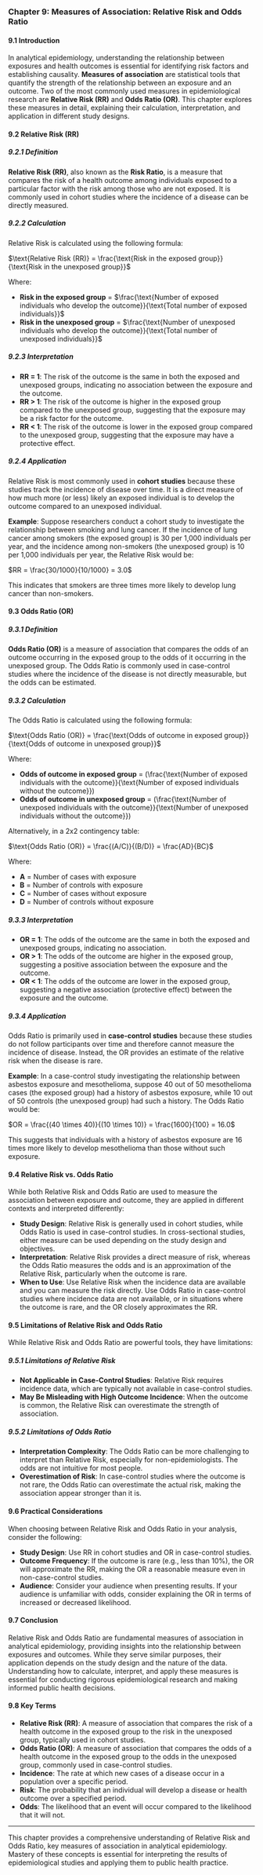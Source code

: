 ### Chapter 9: Measures of Association: Relative Risk and Odds Ratio

#### 9.1 Introduction

In analytical epidemiology, understanding the relationship between exposures and health outcomes is essential for identifying risk factors and establishing causality. **Measures of association** are statistical tools that quantify the strength of the relationship between an exposure and an outcome. Two of the most commonly used measures in epidemiological research are **Relative Risk (RR)** and **Odds Ratio (OR)**. This chapter explores these measures in detail, explaining their calculation, interpretation, and application in different study designs.

#### 9.2 Relative Risk (RR)

##### 9.2.1 Definition

**Relative Risk (RR)**, also known as the **Risk Ratio**, is a measure that compares the risk of a health outcome among individuals exposed to a particular factor with the risk among those who are not exposed. It is commonly used in cohort studies where the incidence of a disease can be directly measured.

##### 9.2.2 Calculation

Relative Risk is calculated using the following formula:


$\text{Relative Risk (RR)} = \frac{\text{Risk in the exposed group}}{\text{Risk in the unexposed group}}$


Where:
- **Risk in the exposed group** = $\frac{\text{Number of exposed individuals who develop the outcome}}{\text{Total number of exposed individuals}}$
- **Risk in the unexposed group** = $\frac{\text{Number of unexposed individuals who develop the outcome}}{\text{Total number of unexposed individuals}}$

##### 9.2.3 Interpretation

- **RR = 1**: The risk of the outcome is the same in both the exposed and unexposed groups, indicating no association between the exposure and the outcome.
- **RR > 1**: The risk of the outcome is higher in the exposed group compared to the unexposed group, suggesting that the exposure may be a risk factor for the outcome.
- **RR < 1**: The risk of the outcome is lower in the exposed group compared to the unexposed group, suggesting that the exposure may have a protective effect.

##### 9.2.4 Application

Relative Risk is most commonly used in **cohort studies** because these studies track the incidence of disease over time. It is a direct measure of how much more (or less) likely an exposed individual is to develop the outcome compared to an unexposed individual. 

**Example**: Suppose researchers conduct a cohort study to investigate the relationship between smoking and lung cancer. If the incidence of lung cancer among smokers (the exposed group) is 30 per 1,000 individuals per year, and the incidence among non-smokers (the unexposed group) is 10 per 1,000 individuals per year, the Relative Risk would be:


$RR = \frac{30/1000}{10/1000} = 3.0$


This indicates that smokers are three times more likely to develop lung cancer than non-smokers.

#### 9.3 Odds Ratio (OR)

##### 9.3.1 Definition

**Odds Ratio (OR)** is a measure of association that compares the odds of an outcome occurring in the exposed group to the odds of it occurring in the unexposed group. The Odds Ratio is commonly used in case-control studies where the incidence of the disease is not directly measurable, but the odds can be estimated.

##### 9.3.2 Calculation

The Odds Ratio is calculated using the following formula:


$\text{Odds Ratio (OR)} = \frac{\text{Odds of outcome in exposed group}}{\text{Odds of outcome in unexposed group}}$


Where:
- **Odds of outcome in exposed group** = \(\frac{\text{Number of exposed individuals with the outcome}}{\text{Number of exposed individuals without the outcome}}\)
- **Odds of outcome in unexposed group** = \(\frac{\text{Number of unexposed individuals with the outcome}}{\text{Number of unexposed individuals without the outcome}}\)

Alternatively, in a 2x2 contingency table:


$\text{Odds Ratio (OR)} = \frac{(A/C)}{(B/D)} = \frac{AD}{BC}$


Where:
- **A** = Number of cases with exposure
- **B** = Number of controls with exposure
- **C** = Number of cases without exposure
- **D** = Number of controls without exposure

##### 9.3.3 Interpretation

- **OR = 1**: The odds of the outcome are the same in both the exposed and unexposed groups, indicating no association.
- **OR > 1**: The odds of the outcome are higher in the exposed group, suggesting a positive association between the exposure and the outcome.
- **OR < 1**: The odds of the outcome are lower in the exposed group, suggesting a negative association (protective effect) between the exposure and the outcome.

##### 9.3.4 Application

Odds Ratio is primarily used in **case-control studies** because these studies do not follow participants over time and therefore cannot measure the incidence of disease. Instead, the OR provides an estimate of the relative risk when the disease is rare.

**Example**: In a case-control study investigating the relationship between asbestos exposure and mesothelioma, suppose 40 out of 50 mesothelioma cases (the exposed group) had a history of asbestos exposure, while 10 out of 50 controls (the unexposed group) had such a history. The Odds Ratio would be:


$OR = \frac{(40 \times 40)}{(10 \times 10)} = \frac{1600}{100} = 16.0$


This suggests that individuals with a history of asbestos exposure are 16 times more likely to develop mesothelioma than those without such exposure.

#### 9.4 Relative Risk vs. Odds Ratio

While both Relative Risk and Odds Ratio are used to measure the association between exposure and outcome, they are applied in different contexts and interpreted differently:

- **Study Design**: Relative Risk is generally used in cohort studies, while Odds Ratio is used in case-control studies. In cross-sectional studies, either measure can be used depending on the study design and objectives.
- **Interpretation**: Relative Risk provides a direct measure of risk, whereas the Odds Ratio measures the odds and is an approximation of the Relative Risk, particularly when the outcome is rare.
- **When to Use**: Use Relative Risk when the incidence data are available and you can measure the risk directly. Use Odds Ratio in case-control studies where incidence data are not available, or in situations where the outcome is rare, and the OR closely approximates the RR.

#### 9.5 Limitations of Relative Risk and Odds Ratio

While Relative Risk and Odds Ratio are powerful tools, they have limitations:

##### 9.5.1 Limitations of Relative Risk

- **Not Applicable in Case-Control Studies**: Relative Risk requires incidence data, which are typically not available in case-control studies.
- **May Be Misleading with High Outcome Incidence**: When the outcome is common, the Relative Risk can overestimate the strength of association.

##### 9.5.2 Limitations of Odds Ratio

- **Interpretation Complexity**: The Odds Ratio can be more challenging to interpret than Relative Risk, especially for non-epidemiologists. The odds are not intuitive for most people.
- **Overestimation of Risk**: In case-control studies where the outcome is not rare, the Odds Ratio can overestimate the actual risk, making the association appear stronger than it is.

#### 9.6 Practical Considerations

When choosing between Relative Risk and Odds Ratio in your analysis, consider the following:

- **Study Design**: Use RR in cohort studies and OR in case-control studies.
- **Outcome Frequency**: If the outcome is rare (e.g., less than 10%), the OR will approximate the RR, making the OR a reasonable measure even in non-case-control studies.
- **Audience**: Consider your audience when presenting results. If your audience is unfamiliar with odds, consider explaining the OR in terms of increased or decreased likelihood.

#### 9.7 Conclusion

Relative Risk and Odds Ratio are fundamental measures of association in analytical epidemiology, providing insights into the relationship between exposures and outcomes. While they serve similar purposes, their application depends on the study design and the nature of the data. Understanding how to calculate, interpret, and apply these measures is essential for conducting rigorous epidemiological research and making informed public health decisions.

#### 9.8 Key Terms
- **Relative Risk (RR)**: A measure of association that compares the risk of a health outcome in the exposed group to the risk in the unexposed group, typically used in cohort studies.
- **Odds Ratio (OR)**: A measure of association that compares the odds of a health outcome in the exposed group to the odds in the unexposed group, commonly used in case-control studies.
- **Incidence**: The rate at which new cases of a disease occur in a population over a specific period.
- **Risk**: The probability that an individual will develop a disease or health outcome over a specified period.
- **Odds**: The likelihood that an event will occur compared to the likelihood that it will not.

---

This chapter provides a comprehensive understanding of Relative Risk and Odds Ratio, key measures of association in analytical epidemiology. Mastery of these concepts is essential for interpreting the results of epidemiological studies and applying them to public health practice.
